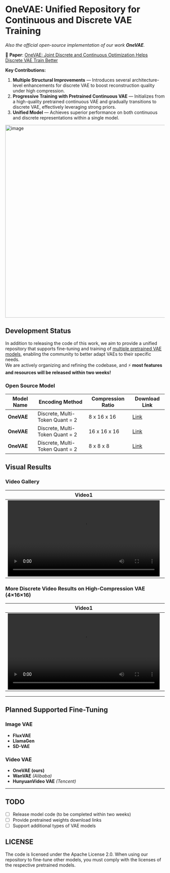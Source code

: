 # OneVAE: Unified Repository for Continuous and Discrete VAE Training
_Also the official open-source implementation of our work **OneVAE**._

📄 **Paper**: [OneVAE: Joint Discrete and Continuous Optimization Helps Discrete VAE Train Better](https://arxiv.org/abs/2508.09857)

**Key Contributions:**
1. **Multiple Structural Improvements** — Introduces several architecture-level enhancements for discrete VAE to boost reconstruction quality under high compression.  
2. **Progressive Training with Pretrained Continuous VAE** — Initializes from a high-quality pretrained continuous VAE and gradually transitions to discrete VAE, effectively leveraging strong priors.  
3. **Unified Model** — Achieves superior performance on both continuous and discrete representations within a single model.  

<img width="1665" height="607" alt="image" src="https://github.com/user-attachments/assets/b20c4cd8-985c-4127-b2de-08f33b2c5954" />

## Development Status
In addition to releasing the code of this work, we aim to provide a unified repository that supports fine-tuning and training of [multiple pretrained VAE models](#planned-supported-fine-tuning), enabling the community to better adapt VAEs to their specific needs.  
We are actively organizing and refining the codebase, and ⚡ **most features and resources will be released within two weeks!**

### Open Source Model
| Model Name   | Encoding Method                | Compression Ratio | Download Link                      |
| ------------ | ------------------------------ | ----------------- | ---------------------------------- |
| **OneVAE**   |  Discrete, Multi-Token Quant = 2     | 8 x 16 x 16    | [Link](https://huggingface.co/YupengZhou/OneVAE) |
| **OneVAE**   |  Discrete, Multi-Token Quant = 2     | 16 x 16 x 16    | [Link](https://huggingface.co/YupengZhou/OneVAE) |
| **OneVAE**   |  Discrete, Multi-Token Quant = 2     | 8 x 8 x 8    | [Link](https://huggingface.co/YupengZhou/OneVAE) |

## Visual Results

### Video Gallery
| Video1 | Video2  | 
| --- | --- |
|<video src="https://github.com/user-attachments/assets/e02eec54-5d83-420a-bcf2-caf10d9a0ef6" width=480>  |  <video src="https://github.com/user-attachments/assets/51e1abfa-139e-4ec0-af5c-c2422d254e3d" width=480> | 


### More Discrete Video Results on High-Compression VAE (4×16×16)
| Video1 | Video2  | Video3  | 
| --- | --- | --- |
| <video src="https://github.com/user-attachments/assets/8db54421-ad3f-4526-bab7-a1737bfbaf14" width=480> |  <video src="https://github.com/user-attachments/assets/d2cbf790-f751-4cf2-a79d-8ecbdf9802a4" width=480> |  <video src="https://github.com/user-attachments/assets/f8aed5ab-97dd-4f42-9fe0-1ad18d77ca96" width=480> |

---

## Planned Supported Fine-Tuning

### Image VAE
- **FluxVAE**
- **LlamaGen**
- **SD-VAE**

### Video VAE
- **OneVAE (ours)**
- **WanVAE** _(Alibaba)_
- **HunyuanVideo VAE** _(Tencent)_

---

## TODO 
- [ ] Release model code (to be completed within two weeks)
- [ ] Provide pretrained weights download links
- [ ] Support additional types of VAE models

## LICENSE

The code is licensed under the Apache License 2.0. When using our repository to fine-tune other models, you must comply with the licenses of the respective pretrained models.
